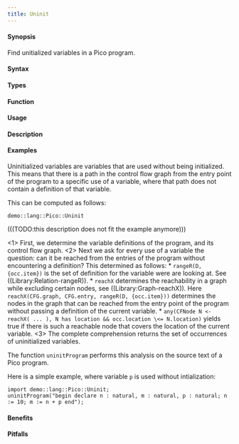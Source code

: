 ```yaml
---
title: Uninit
---
```


#### Synopsis

Find unitialized variables in a Pico program.

#### Syntax

#### Types

#### Function
       
#### Usage

#### Description

#### Examples

Uninitialized variables are variables that are used without being initialized.
This means that there is a path in the control flow graph from the entry point of the program
to a specific use of a variable, where that path does not contain a definition of that variable.

This can be computed as follows:
```rascal-include
demo::lang::Pico::Uninit
```

(((TODO:this description does not fit the example anymore)))
                
<1> First, we determine the variable definitions of the program, and its control flow graph.
<2> Next we ask for every use of a variable the question: can it be reached from the entries
    of the program without encountering a definition? This determined as follows:
    *  `rangeR(D, {occ.item})` is the set of definition for the variable were are looking at. See ((Library:Relation-rangeR)).
    *  `reachX` determines the reachability in a graph while excluding certain nodes, see ((Library:Graph-reachX)). Here
        `reachX(CFG.graph, CFG.entry, rangeR(D, {occ.item}))` determines the nodes in the graph that can be reached from the
         entry point of the program without passing a definition of the current variable.
    *  `any(CFNode N <- reachX( ... ), N has location && occ.location \<= N.location)` yields true if there is such a reachable node
        that covers the location of the current variable.
<3> The complete comprehension returns the set of occurrences of uninitialized variables.


The function `uninitProgram` performs this analysis on the source text of a Pico program.

Here is a simple example, where variable `p` is used without intialization:
```rascal-shell
import demo::lang::Pico::Uninit;
uninitProgram("begin declare n : natural, m : natural, p : natural; n := 10; m := n + p end");
```


#### Benefits

#### Pitfalls

